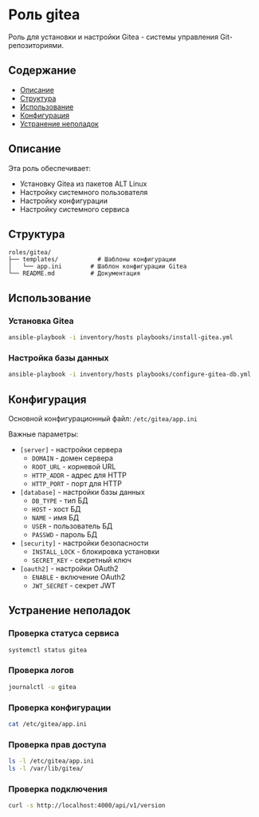 # Роль gitea

Роль для установки и настройки Gitea - системы управления Git-репозиториями.

## Содержание

-   [Описание](#описание)
-   [Структура](#структура)
-   [Использование](#использование)
-   [Конфигурация](#конфигурация)
-   [Устранение неполадок](#устранение-неполадок)

## Описание

Эта роль обеспечивает:

-   Установку Gitea из пакетов ALT Linux
-   Настройку системного пользователя
-   Настройку конфигурации
-   Настройку системного сервиса

## Структура

```
roles/gitea/
├── templates/           # Шаблоны конфигурации
│   └── app.ini        # Шаблон конфигурации Gitea
└── README.md          # Документация
```

## Использование

### Установка Gitea

```bash
ansible-playbook -i inventory/hosts playbooks/install-gitea.yml
```

### Настройка базы данных

```bash
ansible-playbook -i inventory/hosts playbooks/configure-gitea-db.yml
```

## Конфигурация

Основной конфигурационный файл: `/etc/gitea/app.ini`

Важные параметры:

-   `[server]` - настройки сервера
    -   `DOMAIN` - домен сервера
    -   `ROOT_URL` - корневой URL
    -   `HTTP_ADDR` - адрес для HTTP
    -   `HTTP_PORT` - порт для HTTP
-   `[database]` - настройки базы данных
    -   `DB_TYPE` - тип БД
    -   `HOST` - хост БД
    -   `NAME` - имя БД
    -   `USER` - пользователь БД
    -   `PASSWD` - пароль БД
-   `[security]` - настройки безопасности
    -   `INSTALL_LOCK` - блокировка установки
    -   `SECRET_KEY` - секретный ключ
-   `[oauth2]` - настройки OAuth2
    -   `ENABLE` - включение OAuth2
    -   `JWT_SECRET` - секрет JWT

## Устранение неполадок

### Проверка статуса сервиса

```bash
systemctl status gitea
```

### Проверка логов

```bash
journalctl -u gitea
```

### Проверка конфигурации

```bash
cat /etc/gitea/app.ini
```

### Проверка прав доступа

```bash
ls -l /etc/gitea/app.ini
ls -l /var/lib/gitea/
```

### Проверка подключения

```bash
curl -s http://localhost:4000/api/v1/version
```
